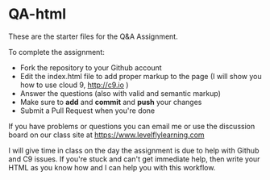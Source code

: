 QA-html
=======

These are the starter files for the Q&amp;A Assignment.

To complete the assignment: 

* Fork the repository to your Github account
* Edit the index.html file to add proper markup to the page (I will show you how to use cloud 9, http://c9.io )
* Answer the questions (also with valid and semantic markup)
* Make sure to __add__ and __commit__ and __push__ your changes
* Submit a Pull Request when you're done

If you have problems or questions you can email me or use the discussion board on our class site at https://www.levelflylearning.com

I will give time in class on the day the assignment is due to help with Github and C9 issues. If you're stuck and can't get immediate help, then write your HTML as you know how and I can help you with this workflow.
